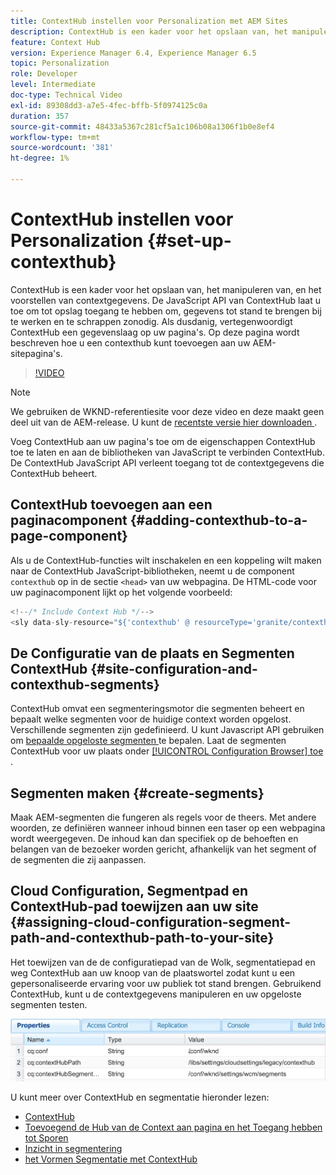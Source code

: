 ```yaml
---
title: ContextHub instellen voor Personalization met AEM Sites
description: ContextHub is een kader voor het opslaan van, het manipuleren van, en het voorstellen van contextgegevens. De JavaScript API van ContextHub laat u toe om tot opslag toegang te hebben om, gegevens tot stand te brengen bij te werken en te schrappen zonodig. Als dusdanig, vertegenwoordigt ContextHub een gegevenslaag op uw pagina's. Op deze pagina wordt beschreven hoe u een contexthub kunt toevoegen aan uw AEM-sitepagina's.
feature: Context Hub
version: Experience Manager 6.4, Experience Manager 6.5
topic: Personalization
role: Developer
level: Intermediate
doc-type: Technical Video
exl-id: 89308dd3-a7e5-4fec-bffb-5f0974125c0a
duration: 357
source-git-commit: 48433a5367c281cf5a1c106b08a1306f1b0e8ef4
workflow-type: tm+mt
source-wordcount: '381'
ht-degree: 1%

---
```


# ContextHub instellen voor Personalization {#set-up-contexthub}

ContextHub is een kader voor het opslaan van, het manipuleren van, en het voorstellen van contextgegevens. De JavaScript API van ContextHub laat u toe om tot opslag toegang te hebben om, gegevens tot stand te brengen bij te werken en te schrappen zonodig. Als dusdanig, vertegenwoordigt ContextHub een gegevenslaag op uw pagina&#39;s. Op deze pagina wordt beschreven hoe u een contexthub kunt toevoegen aan uw AEM-sitepagina&#39;s.

>[!VIDEO](https://video.tv.adobe.com/v/23765?quality=12&learn=on)

>[!NOTE]
>
>We gebruiken de WKND-referentiesite voor deze video en deze maakt geen deel uit van de AEM-release. U kunt de [ recentste versie hier downloaden ](https://github.com/adobe/aem-guides-wknd/releases).

Voeg ContextHub aan uw pagina&#39;s toe om de eigenschappen ContextHub toe te laten en aan de bibliotheken van JavaScript te verbinden ContextHub. De ContextHub JavaScript API verleent toegang tot de contextgegevens die ContextHub beheert.

## ContextHub toevoegen aan een paginacomponent {#adding-contexthub-to-a-page-component}

Als u de ContextHub-functies wilt inschakelen en een koppeling wilt maken naar de ContextHub JavaScript-bibliotheken, neemt u de component `contexthub` op in de sectie `<head>` van uw webpagina. De HTML-code voor uw paginacomponent lijkt op het volgende voorbeeld:

```java
<!--/* Include Context Hub */-->
<sly data-sly-resource="${'contexthub' @ resourceType='granite/contexthub/components/contexthub'}"/>
```

## De Configuratie van de plaats en Segmenten ContextHub {#site-configuration-and-contexthub-segments}

ContextHub omvat een segmenteringsmotor die segmenten beheert en bepaalt welke segmenten voor de huidige context worden opgelost. Verschillende segmenten zijn gedefinieerd. U kunt Javascript API gebruiken om [ bepaalde opgeloste segmenten ](https://helpx.adobe.com/nl/experience-manager/6-5/sites/developing/using/ch-adding.html#DeterminingResolvedContextHubSegments) te bepalen. Laat de segmenten ContextHub voor uw plaats onder [[!UICONTROL Configuration Browser] toe ](https://experienceleague.adobe.com/docs/experience-manager-cloud-service/implementing/developing/configurations.html?lang=nl-NL).

## Segmenten maken {#create-segments}

Maak AEM-segmenten die fungeren als regels voor de theers. Met andere woorden, ze definiëren wanneer inhoud binnen een taser op een webpagina wordt weergegeven. De inhoud kan dan specifiek op de behoeften en belangen van de bezoeker worden gericht, afhankelijk van het segment of de segmenten die zij aanpassen.

## Cloud Configuration, Segmentpad en ContextHub-pad toewijzen aan uw site {#assigning-cloud-configuration-segment-path-and-contexthub-path-to-your-site}

Het toewijzen van de de configuratiepad van de Wolk, segmentatiepad en weg ContextHub aan uw knoop van de plaatswortel zodat kunt u een gepersonaliseerde ervaring voor uw publiek tot stand brengen. Gebruikend ContextHub, kunt u de contextgegevens manipuleren en uw opgeloste segmenten testen.

![CRXDE Lite](assets/crx-de-properties.png)

U kunt meer over ContextHub en segmentatie hieronder lezen:

* [ ContextHub ](https://helpx.adobe.com/nl/experience-manager/6-5/sites/developing/using/contexthub.html)
* [ Toevoegend de Hub van de Context aan pagina en het Toegang hebben tot Sporen ](https://helpx.adobe.com/nl/experience-manager/6-5/sites/developing/using/ch-adding.html)
* [Inzicht in segmentering](https://helpx.adobe.com/nl/experience-manager/6-5/sites/classic-ui-authoring/using/classic-personalization-campaigns-segmentation.html)
* [ het Vormen Segmentatie met ContextHub ](https://helpx.adobe.com/nl/experience-manager/6-5/sites/administering/using/segmentation.html)
